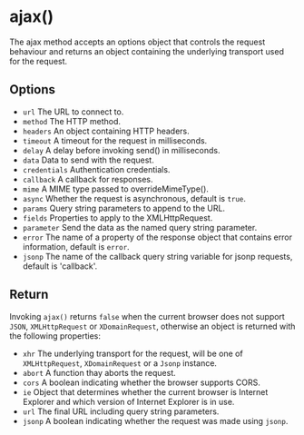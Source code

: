 # ajax()

The ajax method accepts an options object that controls the request behaviour and returns an object containing the underlying transport used for the request.

## Options

* `url` The URL to connect to.
* `method` The HTTP method.
* `headers` An object containing HTTP headers.
* `timeout` A timeout for the request in milliseconds.
* `delay` A delay before invoking send() in milliseconds.
* `data` Data to send with the request.
* `credentials` Authentication credentials.
* `callback` A callback for responses.
* `mime` A MIME type passed to overrideMimeType().
* `async` Whether the request is asynchronous, default is `true`.
* `params` Query string parameters to append to the URL.
* `fields` Properties to apply to the XMLHttpRequest.
* `parameter` Send the data as the named query string parameter.
* `error` The name of a property of the response object that contains error
  information, default is `error`.
* `jsonp` The name of the callback query string variable for jsonp requests, default is 'callback'.

## Return

Invoking `ajax()` returns `false` when the current browser does not support
`JSON`, `XMLHttpRequest` or `XDomainRequest`, otherwise an object is returned
with the following properties:

* `xhr` The underlying transport for the request, will be one of `XMLHttpRequest`, `XDomainRequest` or a `Jsonp` instance.
* `abort` A function thay aborts the request. 
* `cors` A boolean indicating whether the browser supports CORS.
* `ie` Object that determines whether the current browser is Internet Explorer and which version of Internet Explorer is in use.
* `url` The final URL including query string parameters.
* `jsonp` A boolean indicating whether the request was made using `jsonp`.
